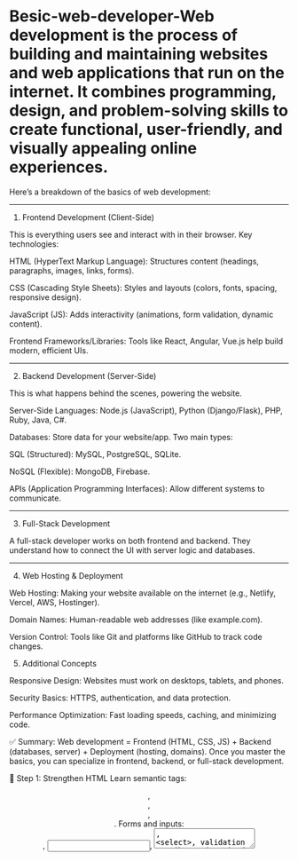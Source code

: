 # Besic-web-developer-Web development is the process of building and maintaining websites and web applications that run on the internet. It combines programming, design, and problem-solving skills to create functional, user-friendly, and visually appealing online experiences.

Here’s a breakdown of the basics of web development:


---

1. Frontend Development (Client-Side)

This is everything users see and interact with in their browser.
Key technologies:

HTML (HyperText Markup Language): Structures content (headings, paragraphs, images, links, forms).

CSS (Cascading Style Sheets): Styles and layouts (colors, fonts, spacing, responsive design).

JavaScript (JS): Adds interactivity (animations, form validation, dynamic content).

Frontend Frameworks/Libraries: Tools like React, Angular, Vue.js help build modern, efficient UIs.



---

2. Backend Development (Server-Side)

This is what happens behind the scenes, powering the website.

Server-Side Languages: Node.js (JavaScript), Python (Django/Flask), PHP, Ruby, Java, C#.

Databases: Store data for your website/app. Two main types:

SQL (Structured): MySQL, PostgreSQL, SQLite.

NoSQL (Flexible): MongoDB, Firebase.


APIs (Application Programming Interfaces): Allow different systems to communicate.



---

3. Full-Stack Development

A full-stack developer works on both frontend and backend. They understand how to connect the UI with server logic and databases.


---

4. Web Hosting & Deployment

Web Hosting: Making your website available on the internet (e.g., Netlify, Vercel, AWS, Hostinger).

Domain Names: Human-readable web addresses (like example.com).

Version Control: Tools like Git and platforms like GitHub to track code changes.

5. Additional Concepts

Responsive Design: Websites must work on desktops, tablets, and phones.

Security Basics: HTTPS, authentication, and data protection.

Performance Optimization: Fast loading speeds, caching, and minimizing code.

✅ Summary:
Web development = Frontend (HTML, CSS, JS) + Backend (databases, server) + Deployment (hosting, domains).
Once you master the basics, you can specialize in frontend, backend, or full-stack development.


🔹 Step 1: Strengthen HTML
Learn semantic tags: <header>, <section>, <article>, <footer>.
Forms and inputs: <form>, <input>, <textarea>, <select>, validation attributes (required, pattern).
Media tags: <audio>, <video>, <picture>.
Accessibility basics: alt, aria-label, tabindex.
✅ Practice: Build a resume page using only semantic HTML.
🔹 Step 2: Enhance CSS
Selectors: attribute selectors, pseudo-classes (:hover, :nth-child()), pseudo-elements (::before, ::after).
Box Model & positioning (relative, absolute, sticky, fixed).
Flexbox & Grid layouts.
CSS variables (--main-color).
Transitions, animations, and transforms.
✅ Practice: Clone a modern landing page design (like a product site) with only HTML + CSS.
🔹 Step 3: JavaScript Fundamentals
Variables (let, const), functions, arrays, objects.
Loops and conditionals.
Events (onclick, addEventListener).
DOM selection:
Copy code
Js
document.getElementById("id")
document.querySelector(".class")
DOM manipulation:
Copy code
Js
element.textContent = "Hello";
element.style.color = "blue";
Creating elements dynamically:
Copy code
Js
let div = document.createElement("div");
div.textContent = "New Element";
document.body.appendChild(div);
✅ Practice: Build a to-do list app (add/remove tasks dynamically).
🔹 Step 4: Projects for DOM Practice
Image Slider/Carousel
– Use JS to change images automatically or on button click.
Form Validation
– Check email, password strength, etc., before submission.
Theme Switcher
– Toggle between light/dark mode with a button.
Mini Games
– Rock-paper-scissors, quiz app, or number guessing.

🔹 1. Advanced CSS Skills
CSS केवल basic styling (color, margin, padding) तक सीमित नहीं है। Advanced level पर आपको ये concepts सीखने चाहिए:
✅ Responsive Design
Media Queries → अलग-अलग स्क्रीन (mobile, tablet, desktop) पर layout adjust करना।
Fluid Layouts → %, vh, vw, em, rem units का use करना।
CSS Grid & Flexbox → Modern responsive layouts बनाने के लिए सबसे ज़्यादा उपयोगी।
Container Queries (Latest) → Elements को उनके parent container size के हिसाब से style करना।
✅ Advanced Styling
CSS Variables → Reusable values (--main-color: blue;)
CSS Transitions & Animations → Hover effects, smooth animations।
Transforms → rotate(), scale(), translate() जैसे effects।
Custom Scrollbars & UI styling → User-friendly design।
Pseudo-elements & Pseudo-classes → ::before, ::after, :nth-child() से advanced design patterns।
✅ Performance & Best Practices
Responsive Images (srcset, picture)
Minification & Optimization → Loading fast websites।
CSS Architecture → BEM Methodology, SCSS/SASS preprocessors।
🔹 2. Advanced JavaScript Skills
JavaScript आपकी site को interactive और dynamic बनाता है। Basic DOM manipulation के बाद आपको ये skills सीखनी चाहिए:
✅ DOM & Event Handling
Event Listeners → Click, hover, keyboard events।
Event Delegation → Efficiently events handle करना।
Form Validation → User input check करना।
✅ Asynchronous JavaScript
Promises, async/await → API data fetch करना।
Fetch API / Axios → Server से data लाना।
JSON handling → APIs से data use करना।
✅ Modern JavaScript (ES6+)
Arrow Functions, Template Literals, Destructuring
Modules & Imports/Exports → Code को organize करना।
Spread & Rest Operators
Classes & OOP concepts
✅ Interactivity & UI Logic
DOM Manipulation → Content dynamically बदलना।
Local Storage / Session Storage → Data save करना।
Animations with JS (GSAP, Anime.js जैसी libraries)।
✅ Frameworks & Libraries
React.js / Vue.js / Angular → Large scale interactive sites के लिए।
jQuery → अब कम use होता है, लेकिन legacy projects में helpful।
🔹 3. Combining CSS + JavaScript
Interactive और responsive websites बनाने के लिए दोनों का use साथ में होता है:
CSS → Layout, design, responsiveness।
JavaScript → Interactivity, data handling, animations।
👉 Example:
Navbar → CSS से responsive menu + JS से toggle button।
Image Slider → CSS transitions + JS logic।
Dark/Light Mode → CSS variables + JS toggle।
🔹 4. Tools & Practice
Code Editor → VS Code (Extensions: Prettier, Live Server)।
Version Control → Git & GitHub।
Practice → छोटे projects (To-Do App, Weather App, Portfolio, E-commerce UI)।
Deployment → Netlify, Vercel, GitHub Pages।
📌 Summary:
अगर आप advanced CSS (Grid, Flexbox, Animations, Responsive Design) और advanced JavaScript (ES6+, DOM, APIs, Async, Frameworks) सीखते हैं तो आप professional, interactive और responsive websites बना सकते हैं।
🔹 Project Ideas (HTML + CSS + JS)
To-Do List App
HTML: structure (input, buttons, task list)
CSS: design (colors, hover effects, animations)
JS: add/remove tasks, mark as complete, save to local storage
Calculator
HTML: buttons + display
CSS: grid layout, button styling
JS: perform calculations
Image Slider / Carousel
HTML: images + controls
CSS: transitions/animations
JS: auto-slide, next/prev buttons
Form Validation
HTML: input fields
CSS: highlight errors
JS: check user input (email, password strength, etc.)
Digital Clock / Stopwatch
HTML: display
CSS: clock style
JS: update time every second
🔥 Example Project: To-Do List App
Here’s a fully working mini project with all three:
Copy code
Html
<!DOCTYPE html>
<html lang="en">
<head>
  <meta charset="UTF-8">
  <title>To-Do List App</title>
  <style>
    body {
      font-family: Arial, sans-serif;
      background: #f4f4f9;
      display: flex;
      justify-content: center;
      align-items: center;
      height: 100vh;
    }
    .container {
      background: white;
      padding: 20px;
      border-radius: 12px;
      box-shadow: 0 4px 10px rgba(0,0,0,0.1);
      width: 300px;
    }
    h2 {
      text-align: center;
      margin-bottom: 20px;
    }
    input {
      width: 75%;
      padding: 8px;
      border: 1px solid #ddd;
      border-radius: 6px;
    }
    button {
      padding: 8px 12px;
      margin-left: 5px;
      border: none;
      background: #4CAF50;
      color: white;
      border-radius: 6px;
      cursor: pointer;
    }
    ul {
      list-style: none;
      padding: 0;
    }
    li {
      padding: 8px;
      margin: 5px 0;
      background: #eee;
      border-radius: 6px;
      display: flex;
      justify-content: space-between;
      align-items: center;
    }
    li.done {
      text-decoration: line-through;
      color: gray;
    }
    .delete {
      background: red;
      border: none;
      color: white;
      padding: 4px 8px;
      border-radius: 4px;
      cursor: pointer;
    }
  </style>
</head>
<body>
  <div class="container">
    <h2>To-Do List</h2>
    <input type="text" id="taskInput" placeholder="Add a task">
    <button onclick="addTask()">Add</button>
    <ul id="taskList"></ul>
  </div>

  <script>
    function addTask() {
      let taskInput = document.getElementById("taskInput");
      let taskText = taskInput.value.trim();
      if (taskText === "") return;

      let li = document.createElement("li");
      li.innerHTML = `${taskText} <button class="delete">X</button>`;
      
      li.addEventListener("click", function(e) {
        if (e.target.classList.contains("delete")) {
          li.remove();
        } else {
          li.classList.toggle("done");
        }
      });

      document.getElementById("taskList").appendChild(li);
      taskInput.value = "";
    }
  </script>
</body>
</html>
👉 This combines:
HTML → structure (input, button, ul)
CSS → layout & style (clean UI with hover effects)
JavaScript → logic (add/delete/mark tasks complete)
